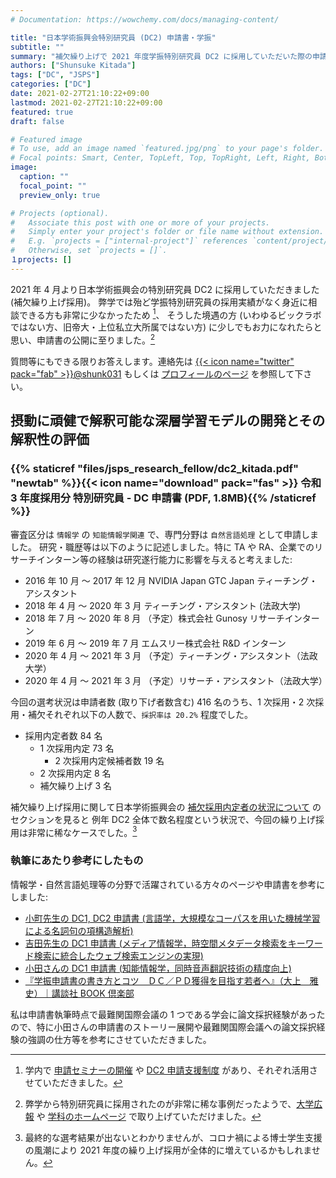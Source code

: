```yaml
---
# Documentation: https://wowchemy.com/docs/managing-content/

title: "日本学術振興会特別研究員 (DC2) 申請書・学振"
subtitle: ""
summary: "補欠繰り上げで 2021 年度学振特別研究員 DC2 に採用していただいた際の申請書です。"
authors: ["Shunsuke Kitada"]
tags: ["DC", "JSPS"]
categories: ["DC"]
date: 2021-02-27T21:10:22+09:00
lastmod: 2021-02-27T21:10:22+09:00
featured: true
draft: false

# Featured image
# To use, add an image named `featured.jpg/png` to your page's folder.
# Focal points: Smart, Center, TopLeft, Top, TopRight, Left, Right, BottomLeft, Bottom, BottomRight.
image:
  caption: ""
  focal_point: ""
  preview_only: true

# Projects (optional).
#   Associate this post with one or more of your projects.
#   Simply enter your project's folder or file name without extension.
#   E.g. `projects = ["internal-project"]` references `content/project/deep-learning/index.md`.
#   Otherwise, set `projects = []`.
１projects: []
---
```


2021 年 4 月より日本学術振興会の特別研究員 DC2 に採用していただきました (補欠繰り上げ採用)。
弊学では殆ど学振特別研究員の採用実績がなく身近に相談できる方も非常に少なかったため [^1]、
そうした境遇の方 (いわゆるビックラボではない方、旧帝大・上位私立大所属ではない方) に少しでもお力になれたらと思い、申請書の公開に至りました。[^2]

質問等にもできる限りお答えします。連絡先は [{{< icon name="twitter" pack="fab" >}}@shunk031](https://twitter.com/shunk031) もしくは [プロフィールのページ](https://shunk031.me/author/shunsuke-kitada/) を参照して下さい。

## 摂動に頑健で解釈可能な深層学習モデルの開発とその解釈性の評価

### {{% staticref "files/jsps_research_fellow/dc2_kitada.pdf" "newtab" %}}{{< icon name="download" pack="fas" >}} 令和 3 年度採用分 特別研究員 - DC 申請書 (PDF, 1.8MB){{% /staticref %}}


審査区分は `情報学` の `知能情報学関連` で、専門分野は `自然言語処理` として申請しました。
研究・職歴等は以下のように記述しました。特に TA や RA、企業でのリサーチインターン等の経験は研究遂行能力に影響を与えると考えました:
- 2016 年 10 月 ～ 2017 年 12 月 NVIDIA Japan GTC Japan ティーチング・アシスタント
- 2018 年 4 月 ～ 2020 年 3 月 ティーチング・アシスタント (法政大学)
- 2018 年 7 月 ～ 2020 年 8 月 （予定）株式会社 Gunosy リサーチインターン
- 2019 年 6 月 ～ 2019 年 7 月 エムスリー株式会社 R&D インターン
- 2020 年 4 月 ～ 2021 年 3 月 （予定）ティーチング・アシスタント（法政大学）
- 2020 年 4 月 ～ 2021 年 3 月 （予定）リサーチ・アシスタント（法政大学）

今回の選考状況は申請者数 (取り下げ者数含む) 416 名のうち、1 次採用・2 次採用・補欠それぞれ以下の人数で、`採択率は 20.2%` 程度でした。
- 採用内定者数 84 名
  - 1 次採用内定 73 名
    - 2 次採用内定候補者数 19 名
  - 2 次採用内定 8 名
  - 補欠繰り上げ 3 名

補欠繰り上げ採用に関して日本学術振興会の [補欠採用内定者の状況について](https://www.jsps.go.jp/j-pd/pd_saiyo.html) のセクションを見ると
例年 DC2 全体で数名程度という状況で、今回の繰り上げ採用は非常に稀なケースでした。[^3]

### 執筆にあたり参考にしたもの

情報学・自然言語処理等の分野で活躍されている方々のページや申請書を参考にしました:
- [小町先生の DC1, DC2 申請書 (言語学，大規模なコーパスを用いた機械学習による名詞句の項構造解析)](http://cl.sd.tmu.ac.jp/~komachi/docs/jsps.html)
- [吉田先生の DC1 申請書 (メディア情報学，時空間メタデータ検索をキーワード検索に統合したウェブ検索エンジンの実現)](http://www.mibel.cs.tsukuba.ac.jp/~ceekz/dc1/)
- [小田さんの DC1 申請書 (知能情報学，同時音声翻訳技術の精度向上)](https://drive.google.com/file/d/0B3O7bgd3mym6N214SWw3eVJCS3M/view)
- [『学振申請書の書き方とコツ　ＤＣ／ＰＤ獲得を目指す若者へ』（大上　雅史）｜講談社 BOOK 倶楽部](https://bookclub.kodansha.co.jp/product?item=0000147760 )

私は申請書執筆時点で最難関国際会議の 1 つである学会に論文採択経験があったので、特に小田さんの申請書のストーリー展開や最難関国際会議への論文採択経験の強調の仕方等を参考にさせていただきました。

[^1]: 学内で [申請セミナーの開催](https://www.hosei.ac.jp/gs/info/article-20200305102401) や [DC2 申請支援制度](https://www.hosei.ac.jp/kenkyu/info/article-20200525125134) があり、それぞれ活用させていただきました。

[^2]: 弊学から特別研究員に採用されたのが非常に稀な事例だったようで、[大学広報](https://www.hosei.ac.jp/koganei/pickup/article-20210305121330/) や [学科のホームページ](https://ai.ws.hosei.ac.jp/wp/news/news20210408/) で取り上げていただけました。

[^3]: 最終的な選考結果が出ないとわかりませんが、コロナ禍による博士学生支援の風潮により 2021 年度の繰り上げ採用が全体的に増えているかもしれません。
